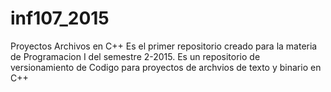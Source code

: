 # inf107_2015
Proyectos Archivos en C++
Es el primer repositorio creado para la materia de Programacion I
del semestre 2-2015.
Es un repositorio de versionamiento de Codigo para proyectos de
archvios de texto y binario en C++
